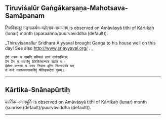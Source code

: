 ## Tiruviśalūr Gaṅgākarṣaṇa-Mahotsava-Samāpanam
तिरुविशलूर् गङ्गाकर्षण-महोत्सव-समापनम् is observed on Amāvāsyā tithi of Kārtikaḥ (lunar) month (aparaahna/puurvaviddha (default)).

_Thiruvisanallur Sridhara Aiyyaval brought Ganga to his house well on this day! See also http://www.sriayyaval.org/ .  _

```
ईशे तस्य च नामनि प्रविमलं ज्ञानं तयोरूर्जितम्
प्रेम प्रेम च तत्परेषु विरतिश्चान्यत्र सर्वत्र च।
ईशेक्षा करुणा च यस्य नियता वृत्तिः श्रितस्यापि यम्
तं वन्दे नररूपमन्तकरिपुं श्रीवेङ्कटेशं गुरुम्॥
```

---
## Kārtika-Snānapūrtiḥ
कार्तिक-स्नानपूर्तिः is observed on Amāvāsyā tithi of Kārtikaḥ (lunar) month (sunrise (default)/puurvaviddha (default)).



---
